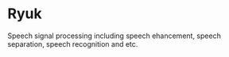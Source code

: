 # Ryuk
Speech signal processing including speech ehancement, speech separation, speech recognition and etc.
